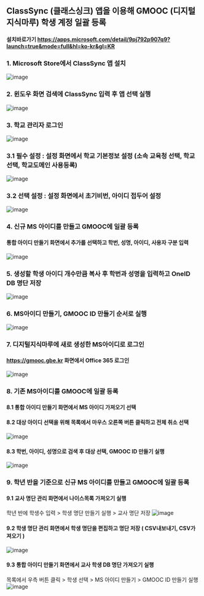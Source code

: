 ## ClassSync (클래스싱크) 앱을 이용해 GMOOC (디지털 지식마루) 학생 계정 일괄 등록

#### 설치바로가기 https://apps.microsoft.com/detail/9pj792p907q9?launch=true&mode=full&hl=ko-kr&gl=KR

### 1. Microsoft Store에서 ClassSync 앱 설치
![image](https://github.com/user-attachments/assets/b55cc3c8-734e-4c49-9c38-b6bd1fae6389)

### 2. 윈도우 화면 검색에 ClassSync 입력 후 앱 선택 실행
![image](https://github.com/user-attachments/assets/60334b07-21c9-4b0d-8dcd-f62e4ba88bbd)

### 3. 학교 관리자 로그인
![image](https://github.com/user-attachments/assets/055db948-9885-4826-82bd-4b741d6e3b99)

### 3.1 필수 설정 : 설정 화면에서 학교 기본정보 설정 (소속 교육청 선택, 학교선택, 학교도메인 사용등록)    
![image](https://github.com/user-attachments/assets/23b03dc6-b738-463f-81b0-edff9cd42697)

### 3.2 선택 설정 : 설정 화면에서 초기비번, 아이디 접두어 설정
![image](https://github.com/user-attachments/assets/a6995af9-f2c7-4167-b2cb-9bb7c9fb39a3)

### 4. 신규 MS 아이디를 만들고 GMOOC에 일괄 등록 
####  통합 아이디 만들기 화면에서 추가를 선택하고 학번, 성명, 아이디, 사용자 구분 입력   
![image](https://github.com/user-attachments/assets/abd4aa98-685d-4d76-982c-050533e86bbc)

### 5. 생성할 학생 아이디 개수만큼 복사 후 학번과 성명을 입력하고 OneID DB 명단 저장
![image](https://github.com/user-attachments/assets/41dc3582-8080-48ec-ae34-c006688e7c93)

### 6. MS아이디 만들기, GMOOC ID 만들기 순서로 실행
![image](https://github.com/user-attachments/assets/4e8c8333-955b-4d91-9a57-383e4439d706)

### 7. 디지털지식마루에 새로 생성한 MS아이디로 로그인 
#### https://gmooc.gbe.kr 화면에서 Office 365 로그인
![image](https://github.com/user-attachments/assets/7387765c-b746-4b59-86a9-9f0139a630a0)

### 8. 기존 MS아이디를 GMOOC에 일괄 등록
#### 8.1 통합 아이디 만들기 화면에서 MS 아이디 가져오기 선택
#### 8.2 대상 아이디 선택을 위해 목록에서 마우스 오른쪽 버튼 클릭하고 전체 취소 선택 
![image](https://github.com/user-attachments/assets/ecc2b2d8-6325-4bf3-9a24-ba1e442e33a9)
#### 8.3 학번, 아이디, 성명으로 검색 후 대상 선택, GMOOC ID 만들기 실행
![image](https://github.com/user-attachments/assets/291947da-c81a-44d5-817a-c04765427d18)

### 9. 학년 반을 기준으로 신규 MS 아이디를 만들고 GMOOC에 일괄 등록
#### 9.1 교사 명단 관리 화면에서 나이스목록 가져오기 실행 
학년 반에 학생수 입력 > 학생 명단 만들기 실행 > 교사 명단 저장
![image](https://github.com/user-attachments/assets/cc97b91c-519c-4497-8a22-b0bf10330f54)
#### 9.2 학생 명단 관리 화면에서 학생 명단을 편집하고 명단 저장 ( CSV내보내기, CSV가져오기 )
![image](https://github.com/user-attachments/assets/8962baf2-fcdf-4fd1-ab7f-6845415d5a7c)
#### 9.3 통합 아이디 만들기 화면에서 교사 학생 DB 명단 가져오기 실행 
목록에서 우측 버튼 클릭 > 학생 선택 > MS 아이디 만들기 > GMOOC ID 만들기 실행   
![image](https://github.com/user-attachments/assets/8b3fa610-38b4-4412-bd68-7d9a7f2ac5f9)



